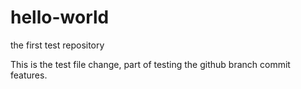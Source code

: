 # hello-world
the first test repository

This is the test file change, part of testing the github branch commit features.
